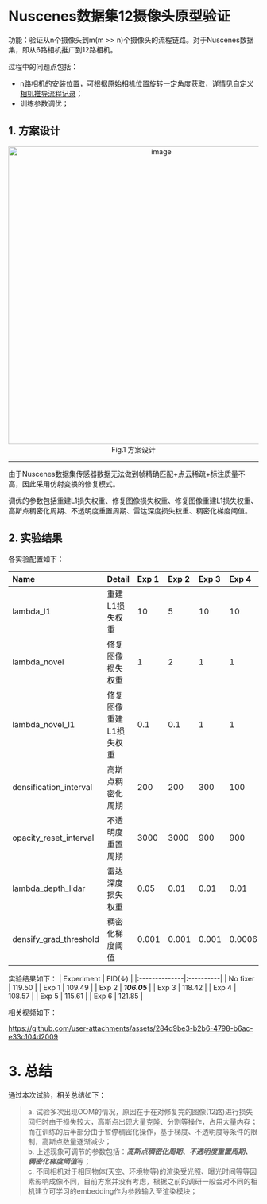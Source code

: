 # Nuscenes数据集12摄像头原型验证

功能：验证从n个摄像头到m(m >> n)个摄像头的流程链路。对于Nuscenes数据集，即从6路相机推广到12路相机。

过程中的问题点包括：
* n路相机的安装位置，可根据原始相机位置旋转一定角度获取，详情见[自定义相机推导流程记录](https://github.com/tianshapojun/Saimo/blob/main/3D%20GS/0801_Customized%20Cameras.md)；
* 训练参数调优；

## 1. 方案设计
<div align=center> 
  <img width="600ptx" alt="image" src="https://github.com/user-attachments/assets/bab0fa35-5c23-44f9-a2df-85b30b9bb46e" />   
</div>
<div align=center> 
  Fig.1 方案设计
</div>

---

由于Nuscenes数据集传感器数据无法做到帧精确匹配+点云稀疏+标注质量不高，因此采用仿射变换的修复模式。   

调优的参数包括重建L1损失权重、修复图像损失权重、修复图像重建L1损失权重、高斯点稠密化周期、不透明度重置周期、雷达深度损失权重、稠密化梯度阈值。

## 2. 实验结果

各实验配置如下： 

| Name                   |      Detail             |  Exp 1  |  Exp 2  |  Exp 3  |  Exp 4  |  Exp 5  |  Exp 6  
|:-----------------------|:------------------------|:--------|:--------|:--------|:--------|:--------|:--------|
|lambda_l1               |重建L1损失权重            | 10      |  5      |  10     |  10     |  10     |  10     |
|lambda_novel            |修复图像损失权重          |  1      |  2      |  1      |  1      |  1      |  0.1    |
|lambda_novel_l1         |修复图像重建L1损失权重     | 0.1     | 0.1     |  1     |  1       |  10     |  10     |
|densification_interval  |高斯点稠密化周期          | 200     |  200    |  300    |  100    |  300    |  100    |
|opacity_reset_interval  |不透明度重置周期          | 3000    | 3000    |  900    |  900    |  900    |  900    |
|lambda_depth_lidar      |雷达深度损失权重          | 0.05    |  0.01   | 0.01    |  0.01   |  0.01   |  0.01   |
|densify_grad_threshold  |稠密化梯度阈值            | 0.001   |  0.001  | 0.001   |  0.0006 |  0.0006 |  0.0006 |

实验结果如下： 
| Experiment    | FID(↓)    | 
|:--------------|:----------|
| No fixer      | 119.50    | 
| Exp 1         | 109.49    |
| Exp 2         | ***106.05***    |
| Exp 3         | 118.42    |
| Exp 4         | 108.57    |
| Exp 5         | 115.61    |
| Exp 6         | 121.85    |

相关视频如下： 

https://github.com/user-attachments/assets/284d9be3-b2b6-4798-b6ac-e33c104d2009

# 3. 总结 
通过本次试验，相关总结如下：

> a. 试验多次出现OOM的情况，原因在于在对修复完的图像(12路)进行损失回归时由于损失较大，高斯点出现大量克隆、分割等操作，占用大量内存；而在训练的后半部分由于暂停稠密化操作，基于梯度、不透明度等条件的限制，高斯点数量逐渐减少；      
> b. 上述现象可调节的参数包括：***高斯点稠密化周期、不透明度重置周期、稠密化梯度阈值***等；   
> c. 不同相机对于相同物体(天空、环境物等)的渲染受光照、曝光时间等等因素影响成像不同，目前方案并没有考虑，根据之前的调研一般会对不同的相机建立可学习的embedding作为参数输入至渲染模块；
